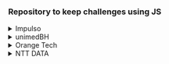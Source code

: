 <h3>Repository to keep challenges using JS</h3>

<details>
  <summary>Impulso</summary>

[tri-du](https://github.com/alfeups/challengesjs/blob/main/impulsojs/tri-du.js)

[patinhos](https://github.com/alfeups/challengesjs/blob/main/impulsojs/patinhos.js)

[pedra-papel-ataque](https://github.com/alfeups/challengesjs/blob/main/impulsojs/pedra-papel-ataque.js)

[arrayspares](https://github.com/alfeups/challengesjs/blob/main/impulsojs/arrayspares.js)

[reveillon-copacabana](https://github.com/alfeups/challengesjs/blob/main/impulsojs/reveillon-copacabana.js)

[dragão-berrador-world](https://github.com/alfeups/challengesjs/blob/main/impulsojs/dragão-berrador-world.js)

[ddd](https://github.com/alfeups/challengesjs/blob/main/impulsojs/ddd.js)
  
  </details>
  
  <details>
  <summary>unimedBH</summary>
  
[time-travel](https://github.com/alfeups/challengesjs/blob/main/unimedbc/andandonotempo.js)
  
[animal](https://github.com/alfeups/challengesjs/blob/5e6f52302dd6e62a67dd24f828ba88f65a54f7b1/unimedbc/animal.js)
  
[salary-raise](https://github.com/alfeups/challengesjs/blob/main/unimedbc/aumentosalario.js)
  
[divisores](https://github.com/alfeups/challengesjs/blob/main/unimedbc/dividores.js)
  
[factorial](https://github.com/alfeups/challengesjs/blob/main/unimedbc/factorialsimples.js#L9)
 </details>


<details>
<summary>Orange Tech</summary>

[somando-multiplos](https://github.com/alfeups/challengesjs/blob/3ea3b8c5c74b0a196b57be67787354ead3059f5b/orangetech/somandomultiplos.js)

</details>

<details>
<summary>NTT DATA</summary>

[somando-pares](https://github.com/alfeups/challengesjs/blob/3ea3b8c5c74b0a196b57be67787354ead3059f5b/nttdata/somadepares.js)

[triangle-coins](https://github.com/alfeups/challengesjs/blob/3ea3b8c5c74b0a196b57be67787354ead3059f5b/nttdata/trianglecoins.js)

</details>
